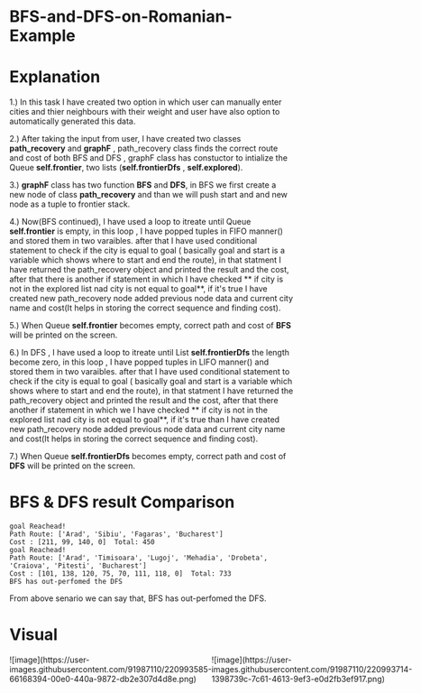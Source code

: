 # BFS-and-DFS-on-Romanian-Example

# Explanation
1.) In this task I have created two option in which user can manually enter cities and thier neighbours with their weight and user have also option to automatically generated this data.

2.) After taking the input from user, I have created two classes **path_recovery** and **graphF** , path_recovery class finds the  correct route and cost of both BFS and DFS , graphF class has constuctor to intialize the Queue **self.frontier**, two lists (**self.frontierDfs** , **self.explored**).

3.) **graphF** class has two function **BFS** and **DFS**, in BFS we first create a new node of class **path_recovery** and than we will push start and and new node as a tuple to frontier stack.

4.) Now(BFS continued), I have used a loop to  itreate until Queue **self.frontier** is empty, in this loop , I have  popped tuples in FIFO manner() and stored them in two varaibles. after that I have used conditional statement to check if the city is equal to goal ( basically goal and start is a variable which shows where to start and end the route), in that statment I have returned the path_recovery object  and printed the result and the cost, after that there is another if statement in which  I have checked ** if city is not in the explored list nad city is not equal to goal**, if it's true I have created new path_recovery node added previous node data and current city name and cost(It helps in storing the correct sequence and finding cost).

5.) When Queue **self.frontier** becomes empty, correct path and cost of **BFS** will be printed on the screen.


6.) In DFS , I have used a loop to  itreate until List **self.frontierDfs** the length become zero, in this loop , I have  popped tuples in LIFO manner() and stored them in two varaibles. after that I have used conditional statement to check if the city is equal to goal ( basically goal and start is a variable which shows where to start and end the route), in that statment I have returned the path_recovery object  and printed the result and the cost, after that there another if statement in which we I have checked ** if city is not in the explored list nad city is not equal to goal**, if it's true than I have created new path_recovery node added previous node data and current city name and cost(It helps in storing the correct sequence and finding cost).

7.) When Queue **self.frontierDfs** becomes empty, correct path and cost of **DFS** will be printed on the screen.


# BFS & DFS result Comparison
~~~
goal Reachead!
Path Route: ['Arad', 'Sibiu', 'Fagaras', 'Bucharest']
Cost : [211, 99, 140, 0]  Total: 450
goal Reachead!
Path Route: ['Arad', 'Timisoara', 'Lugoj', 'Mehadia', 'Drobeta', 'Craiova', 'Pitesti', 'Bucharest']
Cost : [101, 138, 120, 75, 70, 111, 118, 0]  Total: 733
BFS has out-perfomed the DFS
~~~
From above senario we can say that, BFS has out-perfomed the DFS.

# Visual 
<div style="display:Flex">
<div>![image](https://user-images.githubusercontent.com/91987110/220993585-66168394-00e0-440a-9872-db2e307d4d8e.png)
</div>
<div>![image](https://user-images.githubusercontent.com/91987110/220993714-1398739c-7c61-4613-9ef3-e0d2fb3ef917.png)
</div>
</div>


